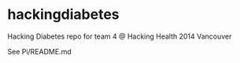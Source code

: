 hackingdiabetes
===============

Hacking Diabetes repo for team 4 @ Hacking Health 2014 Vancouver

See Pi/README.md
